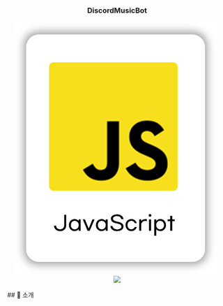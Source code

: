 <div align="center">

### DiscordMusicBot

[<img src="https://github.com/Kyuk99/discordbot/blob/main/JavaScript.png" />]() [<img src="" />]() [<img src="" />]() 
<br/> [<img src="https://img.shields.io/badge/프로젝트 기간-2022.12.10~2022.12.19-green?style=flat&logo=&logoColor=white" />]()

</div> 
## 📝 소개
